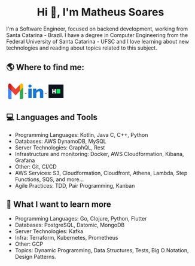 <h1 align="center">Hi 👋, I'm Matheus Soares</h1>

I'm a Software Engineer, focused on backend development, working from Santa Catarina - Brazil. I have a degree in Computer Engineering from the Federal University of Santa Catarina - UFSC and I love learning about new technologies and reading about topics related to this subject.

## :earth_americas: Where to find me:
<p align="left">
    <a href="mailto:matheus.asoares2@gmail.com" target="blank">
        <img align="center" style="padding:5px" src="icons/gmail.svg" alt="Email" height="42" width="40" />
    </a>
    <a href="https://linkedin.com/in/matheus-andré-soares" target="blank">
        <img align="center" style="padding:5px" src="icons/linked-in.svg" alt="Linkedin" height="36" width="40" />
    </a>
    <a href="https://www.hackerrank.com/matheus_asoares2" target="blank">
        <img align="center" style="padding:5px" src="icons/hackerrank.svg" alt="HackerRank" height="36" width="40" />
    </a>
</p>


## :computer: Languages and Tools
- Programming Languages: Kotlin, Java C, C++, Python
- Databases: AWS DynamoDB, MySQL 
- Server Technologies: GraphQL, Rest
- Infrastructure and monitoring: Docker, AWS Cloudformation, Kibana, Grafana
- Other: Git, CI/CD
- AWS Services: S3, Cloudformation, Cloudfront, Athena, Lambda, Step Functions, SQS, and more...
- Agile Practices: TDD, Pair Programming, Kanban



## :open_book:	What I want to learn more
- Programming Languages: Go, Clojure, Python, Flutter
- Databases: PostgreSQL, Datomic, MongoDB
- Server Technologies: Kafka
- Infra: Terraform, Kubernetes, Prometheus
- Other: GCP
- Topics: Dynamic Programming, Data Structures, Tests, Big O Notation, Design Patterns.

